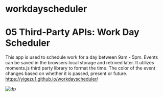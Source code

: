 # workdayscheduler

# 05 Third-Party APIs: Work Day Scheduler

This app is used to schedule work for a day between 9am - 5pm.
Events can be saved in the browsers local storage and retrived later. It utilizes moments.js third party library to format the time. The color of the event changes based on whether it is passed, present or future.
https://yigezu1.github.io/workdayscheduler/

![dp](https://user-images.githubusercontent.com/42190239/95283876-c1eb3d00-082a-11eb-819c-2c89bd3bf334.PNG)
